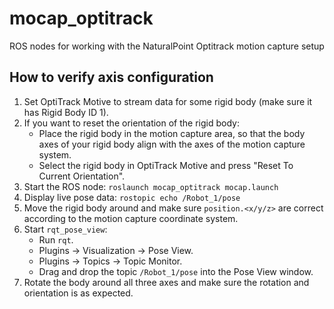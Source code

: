 # mocap_optitrack
ROS nodes for working with the NaturalPoint Optitrack motion capture setup

## How to verify axis configuration
1. Set OptiTrack Motive to stream data for some rigid body (make sure it has Rigid Body ID 1).
2. If you want to reset the orientation of the rigid body:
    * Place the rigid body in the motion capture area, so that the body axes of your rigid body align with the axes of the motion capture system.
    * Select the rigid body in OptiTrack Motive and press "Reset To Current Orientation".
4. Start the ROS node: `roslaunch mocap_optitrack mocap.launch`
5. Display live pose data: `rostopic echo /Robot_1/pose`
6. Move the rigid body around and make sure `position.<x/y/z>` are correct according to the motion capture coordinate system.
7. Start `rqt_pose_view`:
    * Run `rqt`.
    * Plugins &rarr; Visualization &rarr; Pose View.
    * Plugins &rarr; Topics &rarr; Topic Monitor.
    * Drag and drop the topic `/Robot_1/pose` into the Pose View window.
8. Rotate the body around all three axes and make sure the rotation and orientation is as expected.
